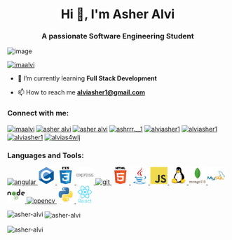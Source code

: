 <h1 align="center">Hi 👋, I'm Asher Alvi</h1>
<h3 align="center">A passionate Software Engineering Student</h3>
<img alt="image" width="400" src="https://www.google.com/imgres?q=coding%20gif&imgurl=https%3A%2F%2Fimg.freepik.com%2Ffree-photo%2F3d-portrait-people_23-2150793856.jpg&imgrefurl=https%3A%2F%2Fwww.freepik.com%2Ffree-photos-vectors%2Fcoding-gif%2F4&docid=_vcBePxgKqgoRM&tbnid=Z_SRctb29dLUoM&vet=12ahUKEwiDuYvA74qHAxXMSmwGHeiKBf44ChAzegQIKBAA..i&w=626&h=351&hcb=2&ved=2ahUKEwiDuYvA74qHAxXMSmwGHeiKBf44ChAzegQIKBAA.gif">
<p align="left"> <a href="https://twitter.com/imaalvi" target="blank"><img src="https://img.shields.io/twitter/follow/imaalvi?logo=twitter&style=for-the-badge" alt="imaalvi" /></a> </p>

- 🌱 I’m currently learning **Full Stack Development**

- 📫 How to reach me **alviasher1@gmail.com**

<h3 align="left">Connect with me:</h3>
<p align="left">
<a href="https://twitter.com/imaalvi" target="blank"><img align="center" src="https://raw.githubusercontent.com/rahuldkjain/github-profile-readme-generator/master/src/images/icons/Social/twitter.svg" alt="imaalvi" height="30" width="40" /></a>
<a href="https://linkedin.com/in/asher alvi" target="blank"><img align="center" src="https://raw.githubusercontent.com/rahuldkjain/github-profile-readme-generator/master/src/images/icons/Social/linked-in-alt.svg" alt="asher alvi" height="30" width="40" /></a>
<a href="https://kaggle.com/asher alvi" target="blank"><img align="center" src="https://raw.githubusercontent.com/rahuldkjain/github-profile-readme-generator/master/src/images/icons/Social/kaggle.svg" alt="asher alvi" height="30" width="40" /></a>
<a href="https://instagram.com/ashrrr.__1" target="blank"><img align="center" src="https://raw.githubusercontent.com/rahuldkjain/github-profile-readme-generator/master/src/images/icons/Social/instagram.svg" alt="ashrrr.__1" height="30" width="40" /></a>
<a href="https://www.codechef.com/users/alviasher1" target="blank"><img align="center" src="https://cdn.jsdelivr.net/npm/simple-icons@3.1.0/icons/codechef.svg" alt="alviasher1" height="30" width="40" /></a>
<a href="https://www.hackerrank.com/alviasher1" target="blank"><img align="center" src="https://raw.githubusercontent.com/rahuldkjain/github-profile-readme-generator/master/src/images/icons/Social/hackerrank.svg" alt="alviasher1" height="30" width="40" /></a>
<a href="https://www.leetcode.com/alviasher1" target="blank"><img align="center" src="https://raw.githubusercontent.com/rahuldkjain/github-profile-readme-generator/master/src/images/icons/Social/leet-code.svg" alt="alviasher1" height="30" width="40" /></a>
<a href="https://auth.geeksforgeeks.org/user/alvias4wlj" target="blank"><img align="center" src="https://raw.githubusercontent.com/rahuldkjain/github-profile-readme-generator/master/src/images/icons/Social/geeks-for-geeks.svg" alt="alvias4wlj" height="30" width="40" /></a>
</p>

<h3 align="left">Languages and Tools:</h3>
<p align="left"> <a href="https://angular.io" target="_blank" rel="noreferrer"> <img src="https://angular.io/assets/images/logos/angular/angular.svg" alt="angular" width="40" height="40"/> </a> <a href="https://www.cprogramming.com/" target="_blank" rel="noreferrer"> <img src="https://raw.githubusercontent.com/devicons/devicon/master/icons/c/c-original.svg" alt="c" width="40" height="40"/> </a> <a href="https://www.w3schools.com/css/" target="_blank" rel="noreferrer"> <img src="https://raw.githubusercontent.com/devicons/devicon/master/icons/css3/css3-original-wordmark.svg" alt="css3" width="40" height="40"/> </a> <a href="https://expressjs.com" target="_blank" rel="noreferrer"> <img src="https://raw.githubusercontent.com/devicons/devicon/master/icons/express/express-original-wordmark.svg" alt="express" width="40" height="40"/> </a> <a href="https://git-scm.com/" target="_blank" rel="noreferrer"> <img src="https://www.vectorlogo.zone/logos/git-scm/git-scm-icon.svg" alt="git" width="40" height="40"/> </a> <a href="https://www.w3.org/html/" target="_blank" rel="noreferrer"> <img src="https://raw.githubusercontent.com/devicons/devicon/master/icons/html5/html5-original-wordmark.svg" alt="html5" width="40" height="40"/> </a> <a href="https://www.java.com" target="_blank" rel="noreferrer"> <img src="https://raw.githubusercontent.com/devicons/devicon/master/icons/java/java-original.svg" alt="java" width="40" height="40"/> </a> <a href="https://developer.mozilla.org/en-US/docs/Web/JavaScript" target="_blank" rel="noreferrer"> <img src="https://raw.githubusercontent.com/devicons/devicon/master/icons/javascript/javascript-original.svg" alt="javascript" width="40" height="40"/> </a> <a href="https://www.linux.org/" target="_blank" rel="noreferrer"> <img src="https://raw.githubusercontent.com/devicons/devicon/master/icons/linux/linux-original.svg" alt="linux" width="40" height="40"/> </a> <a href="https://www.mongodb.com/" target="_blank" rel="noreferrer"> <img src="https://raw.githubusercontent.com/devicons/devicon/master/icons/mongodb/mongodb-original-wordmark.svg" alt="mongodb" width="40" height="40"/> </a> <a href="https://www.mysql.com/" target="_blank" rel="noreferrer"> <img src="https://raw.githubusercontent.com/devicons/devicon/master/icons/mysql/mysql-original-wordmark.svg" alt="mysql" width="40" height="40"/> </a> <a href="https://nodejs.org" target="_blank" rel="noreferrer"> <img src="https://raw.githubusercontent.com/devicons/devicon/master/icons/nodejs/nodejs-original-wordmark.svg" alt="nodejs" width="40" height="40"/> </a> <a href="https://opencv.org/" target="_blank" rel="noreferrer"> <img src="https://www.vectorlogo.zone/logos/opencv/opencv-icon.svg" alt="opencv" width="40" height="40"/> </a> <a href="https://www.python.org" target="_blank" rel="noreferrer"> <img src="https://raw.githubusercontent.com/devicons/devicon/master/icons/python/python-original.svg" alt="python" width="40" height="40"/> </a> <a href="https://reactjs.org/" target="_blank" rel="noreferrer"> <img src="https://raw.githubusercontent.com/devicons/devicon/master/icons/react/react-original-wordmark.svg" alt="react" width="40" height="40"/> </a> </p>

<p><img align="left" src="https://github-readme-stats.vercel.app/api/top-langs?username=asher-alvi&show_icons=true&locale=en&layout=compact" alt="asher-alvi" /></p>

<p>&nbsp;<img align="center" src="https://github-readme-stats.vercel.app/api?username=asher-alvi&show_icons=true&locale=en" alt="asher-alvi" /></p>

<p><img align="center" src="https://github-readme-streak-stats.herokuapp.com/?user=asher-alvi&" alt="asher-alvi" /></p>
